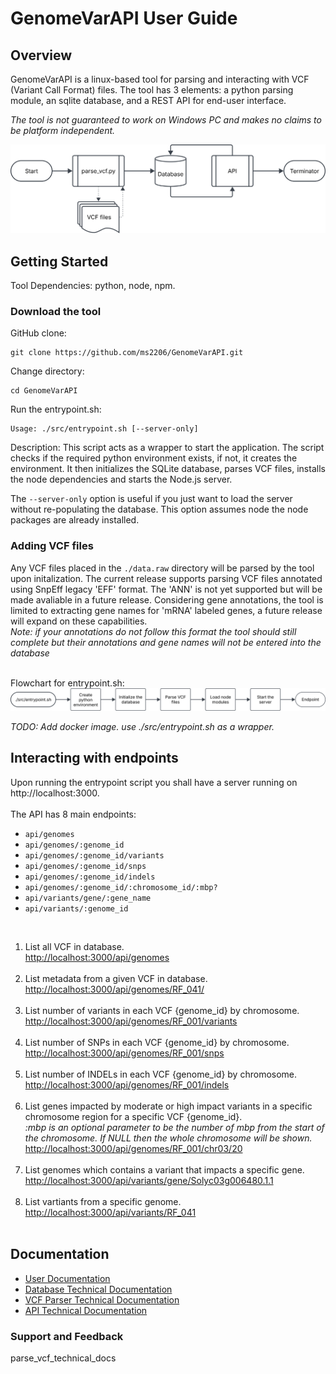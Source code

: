 <h1>GenomeVarAPI User Guide </h1>

<h2>Overview</h2>
<div id='overveiw-section'>

GenomeVarAPI is a linux-based tool for parsing and interacting with VCF (Variant Call Format) files.
The tool has 3 elements: a python parsing module, an sqlite database, and a REST API for end-user interface.

<em> The tool is not guaranteed to work on Windows PC and makes no claims to be platform independent. </em>


<img src='./figures/overview.svg' alt='Flowchart of overview'>

</div>


<h2>Getting Started</h2>
<div id='getting-started-section'>
Tool Dependencies: python, node, npm.
<h3>Download the tool</h3>

GitHub clone:
```
git clone https://github.com/ms2206/GenomeVarAPI.git
```

Change directory: <br>
```
cd GenomeVarAPI
```

Run the entrypoint.sh: <br>
```
Usage: ./src/entrypoint.sh [--server-only]
```
Description: This script acts as a wrapper to start the application. The script checks if the required python environment exists,
if not, it creates the environment. It then initializes the SQLite database, parses VCF files, installs the node dependencies and
starts the Node.js server. <br>

The <code>--server-only</code> option is useful if you just want to load the server without re-populating the database. This option assumes
node the node packages are already installed. <br>

<h3>Adding VCF files</h3>
Any VCF files placed in the <code>./data.raw</code> directory will be parsed by the tool upon initalization. The current release supports
parsing VCF files annotated using SnpEff legacy 'EFF' format. The 'ANN' is not yet supported but will be made avaliable in a future release.
Considering gene annotations, the tool is limited to extracting gene names for 'mRNA' labeled genes, a future release will expand on these capabilities. <br><em>Note: if your annotations do not follow this format the tool should still complete but their annotations and gene names
will not be entered into the database</em><br><br>



Flowchart for entrypoint.sh: <br>
<img src='./figures/entrypoint.svg' alt='Flowchart of entrypoint.sh'>

<i>TODO: Add docker image. use ./src/entrypoint.sh as a wrapper.</i>

</div>
<h2>Interacting with endpoints</h2>
Upon running the entrypoint script you shall have a server running on http://localhost:3000.
<br><br>
The API has 8 main endpoints:

<div id='api-endpoints-list'>
<ul>
<li><code>api/genomes</code></li>
<li><code>api/genomes/:genome_id</code></li>
<li><code>api/genomes/:genome_id/variants</code></li>
<li><code>api/genomes/:genome_id/snps</code></li>
<li><code>api/genomes/:genome_id/indels</code></li>
<li><code>api/genomes/:genome_id/:chromosome_id/:mbp?</code></li>
<li><code>api/variants/gene/:gene_name</code></li>
<li><code>api/variants/:genome_id</code></li>
</ul><br>
</div>

<div id='api-endpoints-examples'>
<ol>
<li>List all VCF in database.</li>
<a href='http://localhost:3000/api/genomes'>http://localhost:3000/api/genomes</a><br><br>

<li>List metadata from a given VCF in database.</li>
<a href='http://localhost:3000/api/genomes/RF_041/'>http://localhost:3000/api/genomes/RF_041/</a><br><br>

<li>List number of variants in each VCF {genome_id} by chromosome.</li>
<a href='http://localhost:3000/api/genomes/RF_001/variants'>http://localhost:3000/api/genomes/RF_001/variants</a><br><br>

<li>List number of SNPs in each VCF {genome_id} by chromosome.</li>
<a href='http://localhost:3000/api/genomes/RF_001/snps'>http://localhost:3000/api/genomes/RF_001/snps</a><br><br>

<li>List number of INDELs in each VCF {genome_id} by chromosome.</li>
<a href='http://localhost:3000/api/genomes/RF_001/indels'>http://localhost:3000/api/genomes/RF_001/indels</a><br><br>

<li>List genes impacted by moderate or high impact variants in a specific chromosome region for a specific VCF {genome_id}.</li>
<em>:mbp is an optional parameter to be the number of mbp from the start of the chromosome. If NULL then the whole chromosome will be shown.</em><br>
<a href='http://localhost:3000/api/genomes/RF_001/chr03/20'>http://localhost:3000/api/genomes/RF_001/chr03/20</a><br><br>

<li>List genomes which contains a variant that impacts a specific gene.</li>
<a href='http://localhost:3000/api/variants/gene/Solyc03g006480.1.1'>http://localhost:3000/api/variants/gene/Solyc03g006480.1.1</a><br><br>

<li>List vartiants from a specific genome.</li>
<a href='http://localhost:3000/api/variants/RF_041'>http://localhost:3000/api/variants/RF_041</a><br><br>
</ol>
</div>
</div>

<h2>Documentation</h2>
<ul>
<li><a href='./user_guide.md'>User Documentation</a></li>
<li><a href='./database_technical_docs.md'>Database Technical Documentation</a></li>
<li><a href='./parse_vcf_technical_docs.md'>VCF Parser Technical Documentation</a></li>
<li><a href='./server_technical_docs.md'>API Technical Documentation</a></li>
</ul>

<h3> Support and Feedback</h3>

parse_vcf_technical_docs
